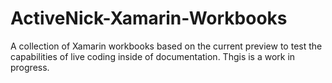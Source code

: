 # ActiveNick-Xamarin-Workbooks
A collection of Xamarin workbooks based on the current preview to test the capabilities of live coding inside of documentation. Thgis is a work in progress.
